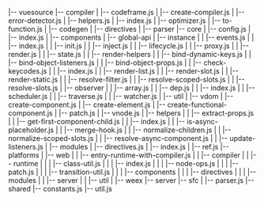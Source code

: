 |-- vuesource
    |-- compiler
    |   |-- codeframe.js
    |   |-- create-compiler.js
    |   |-- error-detector.js
    |   |-- helpers.js
    |   |-- index.js
    |   |-- optimizer.js
    |   |-- to-function.js
    |   |-- codegen
    |   |-- directives
    |   |-- parser
    |-- core
    |   |-- config.js
    |   |-- index.js
    |   |-- components
    |   |-- global-api
    |   |-- instance
    |   |   |-- events.js
    |   |   |-- index.js
    |   |   |-- init.js
    |   |   |-- inject.js
    |   |   |-- lifecycle.js
    |   |   |-- proxy.js
    |   |   |-- render.js
    |   |   |-- state.js
    |   |   |-- render-helpers
    |   |       |-- bind-dynamic-keys.js
    |   |       |-- bind-object-listeners.js
    |   |       |-- bind-object-props.js
    |   |       |-- check-keycodes.js
    |   |       |-- index.js
    |   |       |-- render-list.js
    |   |       |-- render-slot.js
    |   |       |-- render-static.js
    |   |       |-- resolve-filter.js
    |   |       |-- resolve-scoped-slots.js
    |   |       |-- resolve-slots.js
    |   |-- observer
    |   |   |-- array.js
    |   |   |-- dep.js
    |   |   |-- index.js
    |   |   |-- scheduler.js
    |   |   |-- traverse.js
    |   |   |-- watcher.js
    |   |-- util
    |   |-- vdom
    |       |-- create-component.js
    |       |-- create-element.js
    |       |-- create-functional-component.js
    |       |-- patch.js
    |       |-- vnode.js
    |       |-- helpers
    |       |   |-- extract-props.js
    |       |   |-- get-first-component-child.js
    |       |   |-- index.js
    |       |   |-- is-async-placeholder.js
    |       |   |-- merge-hook.js
    |       |   |-- normalize-children.js
    |       |   |-- normalize-scoped-slots.js
    |       |   |-- resolve-async-component.js
    |       |   |-- update-listeners.js
    |       |-- modules
    |           |-- directives.js
    |           |-- index.js
    |           |-- ref.js
    |-- platforms
    |   |-- web
    |   |   |-- entry-runtime-with-compiler.js
    |   |   |-- compiler
    |   |   |-- runtime
    |   |   |   |-- class-util.js
    |   |   |   |-- index.js
    |   |   |   |-- node-ops.js
    |   |   |   |-- patch.js
    |   |   |   |-- transition-util.js
    |   |   |   |-- components
    |   |   |   |-- directives
    |   |   |   |-- modules
    |   |   |-- server
    |   |   |-- util
    |   |-- weex
    |-- server
    |-- sfc
    |   |-- parser.js
    |-- shared
        |-- constants.js
        |-- util.js
